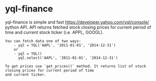 yql-finance
===========
yql-finance is simple and fast https://developer.yahoo.com/yql/console/ python API.
    API returns fetched stock closing prices for current period of time and current stock ticker (i.e. APPL, GOOGL).

    You can fetch data one of two ways:
        - yql = YQL('AAPL', '2011-01-01', '2014-12-31')
        or
        - yql = YQL()
          yql.select('AAPL', '2011-01-01', '2014-12-31')

    To get prices use `get_prices()` method. It returns list of stock closing prices for current period of time
    and current ticker.
